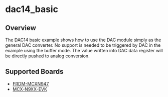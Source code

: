 # dac14_basic

## Overview

The DAC14 basic example shows how to use the DAC module simply as the general DAC converter. 
No support is needed to be triggered by DAC in the example using the buffer mode. The value 
written into DAC data register will be directly pushed to analog conversion.

## Supported Boards
- [FRDM-MCXN947](../../../_boards/frdmmcxn947/driver_examples/dac14/dac14_basic/example_board_readme.md)
- [MCX-N9XX-EVK](../../../_boards/mcxn9xxevk/driver_examples/dac14/dac14_basic/example_board_readme.md)
